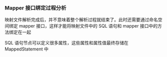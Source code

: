 ### Mapper 接口绑定过程分析

映射文件解析完成后，并不意味着整个解析过程就结束了。此时还需要通过命名空间绑定 mapper 接口，这样才能将映射文件中的 SQL 语句和 mapper 接口中的方法绑定在一起

SQL 语句节点可以定义很多属性，这些属性和属性值最终存储在 MappedStatement 中
